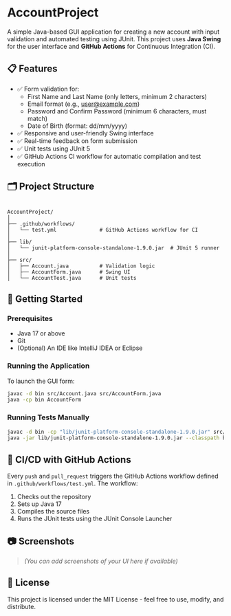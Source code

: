 # AccountProject

A simple Java-based GUI application for creating a new account with input validation and automated testing using JUnit. This project uses **Java Swing** for the user interface and **GitHub Actions** for Continuous Integration (CI).

## 📋 Features

- ✅ Form validation for:
  - First Name and Last Name (only letters, minimum 2 characters)
  - Email format (e.g., user@example.com)
  - Password and Confirm Password (minimum 6 characters, must match)
  - Date of Birth (format: dd/mm/yyyy)
- ✅ Responsive and user-friendly Swing interface
- ✅ Real-time feedback on form submission
- ✅ Unit tests using JUnit 5
- ✅ GitHub Actions CI workflow for automatic compilation and test execution

## 🗂️ Project Structure

```

AccountProject/
│
├── .github/workflows/
│   └── test.yml              # GitHub Actions workflow for CI
│
├── lib/
│   └── junit-platform-console-standalone-1.9.0.jar  # JUnit 5 runner
│
├── src/
│   ├── Account.java          # Validation logic
│   ├── AccountForm.java      # Swing UI
│   └── AccountTest.java      # Unit tests

````

## 🚀 Getting Started

### Prerequisites

- Java 17 or above
- Git
- (Optional) An IDE like IntelliJ IDEA or Eclipse

### Running the Application

To launch the GUI form:

```bash
javac -d bin src/Account.java src/AccountForm.java
java -cp bin AccountForm
````

### Running Tests Manually

```bash
javac -d bin -cp "lib/junit-platform-console-standalone-1.9.0.jar" src/*.java
java -jar lib/junit-platform-console-standalone-1.9.0.jar --classpath bin --select-class AccountTest
```

## 🔁 CI/CD with GitHub Actions

Every `push` and `pull_request` triggers the GitHub Actions workflow defined in `.github/workflows/test.yml`. The workflow:

1. Checks out the repository
2. Sets up Java 17
3. Compiles the source files
4. Runs the JUnit tests using the JUnit Console Launcher

## 📷 Screenshots

> *(You can add screenshots of your UI here if available)*

## 📄 License

This project is licensed under the MIT License - feel free to use, modify, and distribute.


